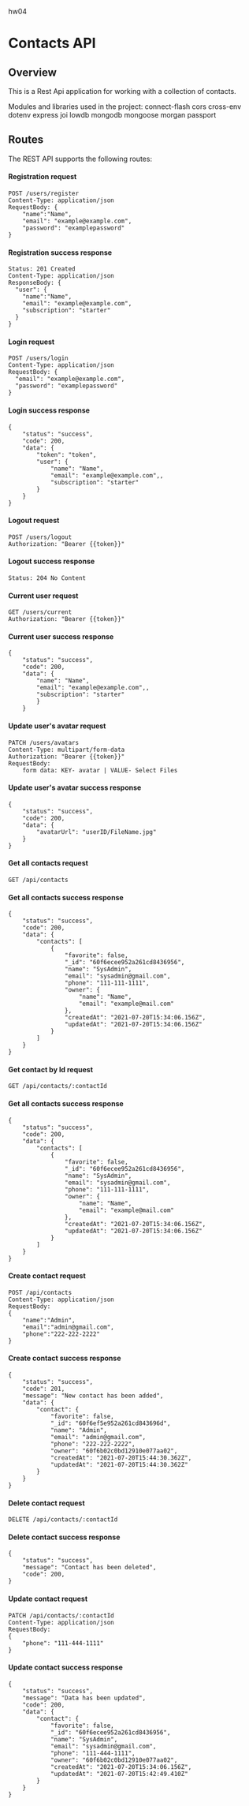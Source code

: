 hw04

# Contacts API

## Overview

This is a Rest Api application for working with a collection of contacts.

Modules and libraries used in the project:
    connect-flash
    cors
    cross-env
    dotenv
    express
    joi
    lowdb
    mongodb
    mongoose
    morgan
    passport
    
## Routes

The REST API supports the following routes:

#### Registration request

```shell
POST /users/register
Content-Type: application/json
RequestBody: {
    "name":"Name",
    "email": "example@example.com",
    "password": "examplepassword"
}
```

#### Registration success response
```shell
Status: 201 Created
Content-Type: application/json
ResponseBody: {
  "user": {
    "name":"Name",
    "email": "example@example.com",
    "subscription": "starter"
  }
}
```

#### Login request

```shell
POST /users/login
Content-Type: application/json
RequestBody: {
  "email": "example@example.com",
  "password": "examplepassword"
}
```

#### Login success response

```shell
{
    "status": "success",
    "code": 200,
    "data": {
        "token": "token",
        "user": {
            "name": "Name",
            "email": "example@example.com",,
            "subscription": "starter"
        }
    }
}
```

#### Logout request

```shell
POST /users/logout
Authorization: "Bearer {{token}}"
```

#### Logout success response

```shell
Status: 204 No Content
```

#### Current user request

```shell
GET /users/current
Authorization: "Bearer {{token}}"
```

#### Current user success response

```shell
{
    "status": "success",
    "code": 200,
    "data": {
        "name": "Name",
        "email": "example@example.com",,
        "subscription": "starter"
        }
    }
```

#### Update user's avatar request

```shell
PATCH /users/avatars
Content-Type: multipart/form-data
Authorization: "Bearer {{token}}"
RequestBody: 
    form data: KEY- avatar | VALUE- Select Files
```

#### Update user's avatar success response

```shell
{
    "status": "success",
    "code": 200,
    "data": {
        "avatarUrl": "userID/FileName.jpg"
    }
}    
```


#### Get all contacts request

```shell
GET /api/contacts

```

#### Get all contacts success response

```shell
{
    "status": "success",
    "code": 200,
    "data": {
        "contacts": [
            {
                "favorite": false,
                "_id": "60f6ecee952a261cd8436956",
                "name": "SysAdmin",
                "email": "sysadmin@gmail.com",
                "phone": "111-111-1111",
                "owner": {
                    "name": "Name",
                    "email": "example@mail.com"
                },
                "createdAt": "2021-07-20T15:34:06.156Z",
                "updatedAt": "2021-07-20T15:34:06.156Z"
            }
        ]
    }
}
```

#### Get contact by Id request

```shell
GET /api/contacts/:contactId

```

#### Get all contacts success response

```shell
{
    "status": "success",
    "code": 200,
    "data": {
        "contacts": [
            {
                "favorite": false,
                "_id": "60f6ecee952a261cd8436956",
                "name": "SysAdmin",
                "email": "sysadmin@gmail.com",
                "phone": "111-111-1111",
                "owner": {
                    "name": "Name",
                    "email": "example@mail.com"
                },
                "createdAt": "2021-07-20T15:34:06.156Z",
                "updatedAt": "2021-07-20T15:34:06.156Z"
            }
        ]
    }
}
```

#### Create contact request

```shell
POST /api/contacts
Content-Type: application/json
RequestBody:
{
    "name":"Admin",
    "email":"admin@gmail.com",
    "phone":"222-222-2222"
}

```

#### Create contact success response

```shell
{
    "status": "success",
    "code": 201,
    "message": "New contact has been added",
    "data": {
        "contact": {
            "favorite": false,
            "_id": "60f6ef5e952a261cd843696d",
            "name": "Admin",
            "email": "admin@gmail.com",
            "phone": "222-222-2222",
            "owner": "60f6b02c0bd12910e077aa02",
            "createdAt": "2021-07-20T15:44:30.362Z",
            "updatedAt": "2021-07-20T15:44:30.362Z"
        }
    }
}
```

#### Delete contact request

```shell
DELETE /api/contacts/:contactId
```

#### Delete contact success response

```shell
{
    "status": "success",
    "message": "Contact has been deleted",
    "code": 200,
}
```

#### Update contact request

```shell
PATCH /api/contacts/:contactId
Content-Type: application/json
RequestBody:
{
    "phone": "111-444-1111"
}

```

#### Update contact success response

```shell
{
    "status": "success",
    "message": "Data has been updated",
    "code": 200,
    "data": {
        "contact": {
            "favorite": false,
            "_id": "60f6ecee952a261cd8436956",
            "name": "SysAdmin",
            "email": "sysadmin@gmail.com",
            "phone": "111-444-1111",
            "owner": "60f6b02c0bd12910e077aa02",
            "createdAt": "2021-07-20T15:34:06.156Z",
            "updatedAt": "2021-07-20T15:42:49.410Z"
        }
    }
}
```